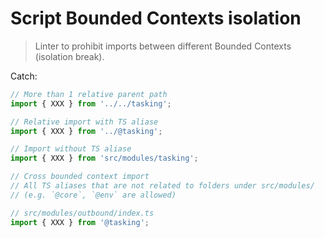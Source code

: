 # Script Bounded Contexts isolation

> Linter to prohibit imports between different Bounded Contexts (isolation break).

Catch:

```ts
// More than 1 relative parent path
import { XXX } from '../../tasking';
```

```ts
// Relative import with TS aliase
import { XXX } from '../@tasking';
```

```ts
// Import without TS aliase
import { XXX } from 'src/modules/tasking';
```

```ts
// Cross bounded context import
// All TS aliases that are not related to folders under src/modules/
// (e.g. `@core`, `@env` are allowed)

// src/modules/outbound/index.ts
import { XXX } from '@tasking';
```
